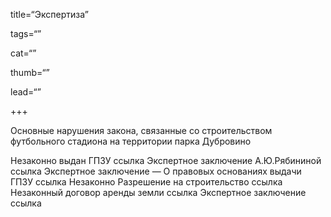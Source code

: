 title=“Экспертиза”

tags=“”

cat=“”

thumb=“”

lead=“”

+++

Основные нарушения закона, связанные со строительством футбольного стадиона на территории парка Дубровино

Незаконно выдан ГПЗУ ссылка
Экспертное заключение А.Ю.Рябининой ссылка
Экспертное заключение — О правовых основаниях выдачи ГПЗУ ссылка
Незаконно Разрешение на строительство ссылка
Незаконный договор аренды земли ссылка
Экспертное заключение ссылка
